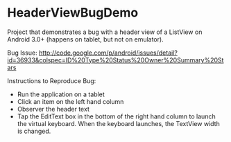 HeaderViewBugDemo
=================

Project that demonstrates a bug with a header view of a ListView on Android 3.0+ (happens on tablet, but not on emulator).

Bug Issue: http://code.google.com/p/android/issues/detail?id=36933&colspec=ID%20Type%20Status%20Owner%20Summary%20Stars

Instructions to Reproduce Bug:
- Run the application on a tablet
- Click an item on the left hand column
- Observer the header text
- Tap the EditText box in the bottom of the right hand column to launch the virtual keyboard. When the keyboard launches,
  the TextView width is changed.
